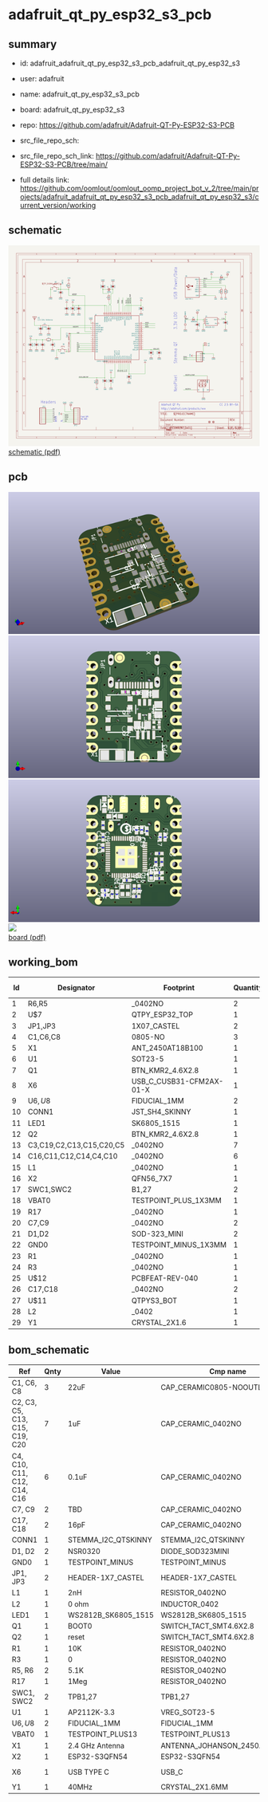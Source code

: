 # adafruit_qt_py_esp32_s3_pcb
 
## summary 
* id: adafruit_adafruit_qt_py_esp32_s3_pcb_adafruit_qt_py_esp32_s3
* user: adafruit
* name: adafruit_qt_py_esp32_s3_pcb
* board: adafruit_qt_py_esp32_s3
* repo: https://github.com/adafruit/Adafruit-QT-Py-ESP32-S3-PCB



* src_file_repo_sch: 
* src_file_repo_sch_link: https://github.com/adafruit/Adafruit-QT-Py-ESP32-S3-PCB/tree/main/
* full details link: https://github.com/oomlout/oomlout_oomp_project_bot_v_2/tree/main/projects/adafruit_adafruit_qt_py_esp32_s3_pcb_adafruit_qt_py_esp32_s3/current_version/working  

## schematic  
![](working_schematic_600.png)  
[schematic (pdf)](working_schematic.pdf)  

## pcb  
![](working_3d_600.png) 
![](working_3d_front_600.png)  
![](working_3d_back_600.png)  
![](working_600.png)  
[board (pdf)](working.pdf)  

## working_bom
| Id | Designator | Footprint | Quantity | Designation | Supplier and ref |  | None | 
| --- | --- | --- | --- | --- | --- | --- | --- | 
| 1 | R6,R5 | _0402NO | 2 | 5.1K |  |  | [''] | 
| 2 | U$7 | QTPY_ESP32_TOP | 1 |  |  |  | [''] | 
| 3 | JP1,JP3 | 1X07_CASTEL | 2 |  |  |  | [''] | 
| 4 | C1,C6,C8 | 0805-NO | 3 | 22uF |  |  | [''] | 
| 5 | X1 | ANT_2450AT18B100 | 1 | 2.4 GHz Antenna |  |  | [''] | 
| 6 | U1 | SOT23-5 | 1 | AP2112K-3.3 |  |  | [''] | 
| 7 | Q1 | BTN_KMR2_4.6X2.8 | 1 | BOOT0 |  |  | [''] | 
| 8 | X6 | USB_C_CUSB31-CFM2AX-01-X | 1 | USB TYPE C |  |  | [''] | 
| 9 | U$6,U$8 | FIDUCIAL_1MM | 2 | FIDUCIAL_1MM |  |  | [''] | 
| 10 | CONN1 | JST_SH4_SKINNY | 1 | STEMMA_I2C_QTSKINNY |  |  | [''] | 
| 11 | LED1 | SK6805_1515 | 1 | WS2812B_SK6805_1515 |  |  | [''] | 
| 12 | Q2 | BTN_KMR2_4.6X2.8 | 1 | reset |  |  | [''] | 
| 13 | C3,C19,C2,C13,C15,C20,C5 | _0402NO | 7 | 1uF |  |  | [''] | 
| 14 | C16,C11,C12,C14,C4,C10 | _0402NO | 6 | 0.1uF |  |  | [''] | 
| 15 | L1 | _0402NO | 1 | 2nH |  |  | [''] | 
| 16 | X2 | QFN56_7X7 | 1 | ESP32-S3QFN54 |  |  | [''] | 
| 17 | SWC1,SWC2 | B1,27 | 2 | TPB1,27 |  |  | [''] | 
| 18 | VBAT0 | TESTPOINT_PLUS_1X3MM | 1 |  |  |  | [''] | 
| 19 | R17 | _0402NO | 1 | 1Meg |  |  | [''] | 
| 20 | C7,C9 | _0402NO | 2 | TBD |  |  | [''] | 
| 21 | D1,D2 | SOD-323_MINI | 2 |   NSR0320 |  |  | [''] | 
| 22 | GND0 | TESTPOINT_MINUS_1X3MM | 1 |  |  |  | [''] | 
| 23 | R1 | _0402NO | 1 | 10K |  |  | [''] | 
| 24 | R3 | _0402NO | 1 | 0 |  |  | [''] | 
| 25 | U$12 | PCBFEAT-REV-040 | 1 |  |  |  | [''] | 
| 26 | C17,C18 | _0402NO | 2 | 16pF |  |  | [''] | 
| 27 | U$11 | QTPYS3_BOT | 1 |  |  |  | [''] | 
| 28 | L2 | _0402 | 1 | 0 ohm |  |  | [''] | 
| 29 | Y1 | CRYSTAL_2X1.6 | 1 | 40MHz |  |  | [''] | 


## bom_schematic
| Ref | Qnty | Value | Cmp name | Footprint | Description | Vendor | DNP | 
| --- | --- | --- | --- | --- | --- | --- | --- | 
| C1, C6, C8 | 3 | 22uF | CAP_CERAMIC0805-NOOUTLINE | working:0805-NO |  |  |  | 
| C2, C3, C5, C13, C15, C19, C20 | 7 | 1uF | CAP_CERAMIC_0402NO | working:_0402NO |  |  |  | 
| C4, C10, C11, C12, C14, C16 | 6 | 0.1uF | CAP_CERAMIC_0402NO | working:_0402NO |  |  |  | 
| C7, C9 | 2 | TBD | CAP_CERAMIC_0402NO | working:_0402NO |  |  |  | 
| C17, C18 | 2 | 16pF | CAP_CERAMIC_0402NO | working:_0402NO |  |  |  | 
| CONN1 | 1 | STEMMA_I2C_QTSKINNY | STEMMA_I2C_QTSKINNY | working:JST_SH4_SKINNY |  |  |  | 
| D1, D2 | 2 |   NSR0320 | DIODE_SOD323MINI | working:SOD-323_MINI |  |  |  | 
| GND0 | 1 | TESTPOINT_MINUS | TESTPOINT_MINUS | working:TESTPOINT_MINUS_1X3MM |  |  |  | 
| JP1, JP3 | 2 | HEADER-1X7_CASTEL | HEADER-1X7_CASTEL | working:1X07_CASTEL |  |  |  | 
| L1 | 1 | 2nH | RESISTOR_0402NO | working:_0402NO |  |  |  | 
| L2 | 1 | 0 ohm | INDUCTOR_0402 | working:_0402 |  |  |  | 
| LED1 | 1 | WS2812B_SK6805_1515 | WS2812B_SK6805_1515 | working:SK6805_1515 |  |  |  | 
| Q1 | 1 | BOOT0 | SWITCH_TACT_SMT4.6X2.8 | working:BTN_KMR2_4.6X2.8 |  |  |  | 
| Q2 | 1 | reset | SWITCH_TACT_SMT4.6X2.8 | working:BTN_KMR2_4.6X2.8 |  |  |  | 
| R1 | 1 | 10K | RESISTOR_0402NO | working:_0402NO |  |  |  | 
| R3 | 1 | 0 | RESISTOR_0402NO | working:_0402NO |  |  |  | 
| R5, R6 | 2 | 5.1K | RESISTOR_0402NO | working:_0402NO |  |  |  | 
| R17 | 1 | 1Meg | RESISTOR_0402NO | working:_0402NO |  |  |  | 
| SWC1, SWC2 | 2 | TPB1,27 | TPB1,27 | working:B1,27 |  |  |  | 
| U1 | 1 | AP2112K-3.3 | VREG_SOT23-5 | working:SOT23-5 |  |  |  | 
| U$6, U$8 | 2 | FIDUCIAL_1MM | FIDUCIAL_1MM | working:FIDUCIAL_1MM |  |  |  | 
| VBAT0 | 1 | TESTPOINT_PLUS13 | TESTPOINT_PLUS13 | working:TESTPOINT_PLUS_1X3MM |  |  |  | 
| X1 | 1 | 2.4 GHz Antenna | ANTENNA_JOHANSON_2450AT18B100 | working:ANT_2450AT18B100 |  |  |  | 
| X2 | 1 | ESP32-S3QFN54 | ESP32-S3QFN54 | working:QFN56_7X7 |  |  |  | 
| X6 | 1 | USB TYPE C | USB_C | working:USB_C_CUSB31-CFM2AX-01-X |  |  |  | 
| Y1 | 1 | 40MHz | CRYSTAL_2X1.6MM | working:CRYSTAL_2X1.6 |  |  |  | 



